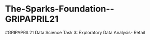 # The-Sparks-Foundation--GRIPAPRIL21
#GRIPAPRIL21 Data Science Task 3: Exploratory Data Analysis- Retail 
